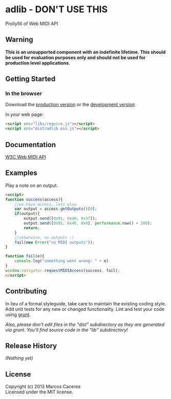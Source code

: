 # adlib - DON'T USE THIS

Prollyfill of Web MIDI API

## Warning

**This is an unsupported component with an indefinite lifetime. This should be used for evaluation purposes 
only and should not be used for production level applications.**

## Getting Started

### In the browser

Download the [production version][min] or the [development version][max].

[min]: https://raw.github.com/marcoscaceres/adlib/master/dist/adlib.min.js
[max]: https://raw.github.com/marcoscaceres/adlib/master/dist/adlib.js

In your web page:

```html
<script src="libs/require.js"></script>
<script src="dist/adlib.min.js"></script>
```

## Documentation
[W3C Web MIDI API](http://www.w3.org/TR/webmidi/)

## Examples
Play a note on an output. 

```html
<script>
function success(access){
	//we have access, lets play
	var output = access.getOutputs()[0];
	if(output){
		output.send([0x91, 0x40, 0x5f]);
		output.send([0x91, 0x40, 0x0], performance.now() + 200);
		return;
	}
	//otherwise, no outputs :( 
	fail(new Error("no MIDI outputs"));
}

function fail(e){
	console.log("something went wrong: " + e)
}
window.navigator.requestMIDIAccess(success, fail);
</script>
```


## Contributing
In lieu of a formal styleguide, take care to maintain the existing coding style. Add unit tests for any new or changed functionality. Lint and test your code using [grunt](http://gruntjs.com/).

_Also, please don't edit files in the "dist" subdirectory as they are generated via grunt. You'll find source code in the "lib" subdirectory!_

## Release History
_(Nothing yet)_

## License
Copyright (c) 2013 Marcos Caceres  
Licensed under the MIT license.
